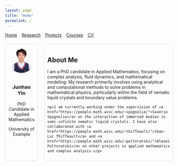 ```yaml
---
layout: page
title: "Home"
permalink: /
---
```


<style>
/* Container for layout */
.container {
  display: flex;
  flex-direction: row;
  justify-content: space-between;
  gap: 20px;
  margin-top: 20px;
}

/* Box with photo and titles */
.photo-box {
  width: 250px;
  text-align: center;
  padding: 10px;
  border: 1px solid #ddd;
  border-radius: 8px;
}

.photo-box img {
  width: 100%;
  border-radius: 50%;
  margin-bottom: 10px;
}

/* About Me section */
.about-me {
  flex: 1;
  padding: 10px;
  border: 1px solid #ddd;
  border-radius: 8px;
}
</style>

<nav>
  <ul style="list-style: none; padding: 0; display: flex; gap: 15px;">
    <li><a href="{{ '/' | relative_url }}">Home</a></li>
    <li><a href="{{ '/research/' | relative_url }}">Research</a></li>
    <li><a href="{{ '/projects/' | relative_url }}">Projects</a></li>
    <li><a href="{{ '/courses/' | relative_url }}">Courses</a></li>
    <li><a href="{{ '/cv/' | relative_url }}">CV</a></li>
  </ul>
</nav>

<div class="container">
  <!-- Left box with photo and titles -->
  <div class="photo-box">
    <img src="/dc55329f32f89fddf885749e03580c5b.jpeg" alt="Junhao Yin's photo">
    <h3>Junhao Yin</h3>
    <p>PhD Candidate in Applied Mathematics</p>
    <p>University of Example</p>
  </div>

  <!-- About Me section on the right -->
  <div class="about-me">
    <h2>About Me</h2>
    <p>I am a PhD candidate in Applied Mathematics, focusing on complex analysis, fluid dynamics, and mathematical modeling. My research primarily involves using analytical and computational methods to solve problems in mathematical physics, particularly within the field of nematic liquid crystals and boundary value problems.</p>
    
    <p>I am currently working under the supervision of <a href="https://people.math.wisc.edu/~spagnolie/">Saverio Spagnolie</a> on the interaction of immersed bodies in semi-infinite nematic liquid crystals. I have also collaborated with <a href="https://people.math.wisc.edu/~thiffeault/">Jean-Luc Thiffeault</a> and <a href="https://people.math.wisc.edu/~poltoratski/">Alexei Poltoratski</a> on other projects in applied mathematics and complex analysis.</p>
  </div>
</div>
